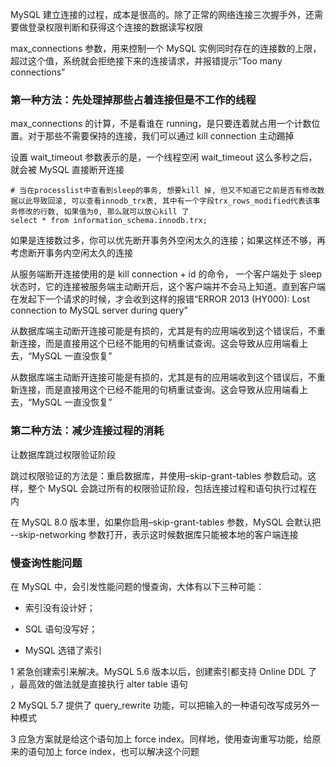 MySQL 建立连接的过程，成本是很高的。除了正常的网络连接三次握手外，还需要做登录权限判断和获得这个连接的数据读写权限

max_connections 参数，用来控制一个 MySQL 实例同时存在的连接数的上限，超过这个值，系统就会拒绝接下来的连接请求，并报错提示“Too many connections”

### 第一种方法：先处理掉那些占着连接但是不工作的线程

max_connections 的计算，不是看谁在 running，是只要连着就占用一个计数位置。对于那些不需要保持的连接，我们可以通过 kill connection 主动踢掉

设置 wait_timeout 参数表示的是，一个线程空闲 wait_timeout 这么多秒之后，就会被 MySQL 直接断开连接

```mysql
# 当在processlist中查看到sleep的事务, 想要kill 掉, 但又不知道它之前是否有修改数据以此导致回滚, 可以查看innodb_trx表, 其中有一个字段trx_rows_modified代表该事务修改的行数, 如果值为0, 那么就可以放心kill 了
select * from information_schema.innodb.trx;
```

如果是连接数过多，你可以优先断开事务外空闲太久的连接；如果这样还不够，再考虑断开事务内空闲太久的连接

从服务端断开连接使用的是 kill connection + id 的命令， 一个客户端处于 sleep 状态时，它的连接被服务端主动断开后，这个客户端并不会马上知道。直到客户端在发起下一个请求的时候，才会收到这样的报错“ERROR 2013 (HY000): Lost connection to MySQL server during query”

从数据库端主动断开连接可能是有损的，尤其是有的应用端收到这个错误后，不重新连接，而是直接用这个已经不能用的句柄重试查询。这会导致从应用端看上去，“MySQL 一直没恢复”

从数据库端主动断开连接可能是有损的，尤其是有的应用端收到这个错误后，不重新连接，而是直接用这个已经不能用的句柄重试查询。这会导致从应用端看上去，“MySQL 一直没恢复”

### 第二种方法：减少连接过程的消耗

让数据库跳过权限验证阶段

跳过权限验证的方法是：重启数据库，并使用–skip-grant-tables 参数启动。这样，整个 MySQL 会跳过所有的权限验证阶段，包括连接过程和语句执行过程在内

在 MySQL 8.0 版本里，如果你启用–skip-grant-tables 参数，MySQL 会默认把 --skip-networking 参数打开，表示这时候数据库只能被本地的客户端连接

### 慢查询性能问题

在 MySQL 中，会引发性能问题的慢查询，大体有以下三种可能：

- 索引没有设计好；

- SQL 语句没写好；
- MySQL 选错了索引

1 紧急创建索引来解决。MySQL 5.6 版本以后，创建索引都支持 Online DDL 了 ，最高效的做法就是直接执行 alter table 语句

2 MySQL 5.7 提供了 query_rewrite 功能，可以把输入的一种语句改写成另外一种模式

3 应急方案就是给这个语句加上 force index。同样地，使用查询重写功能，给原来的语句加上 force index，也可以解决这个问题